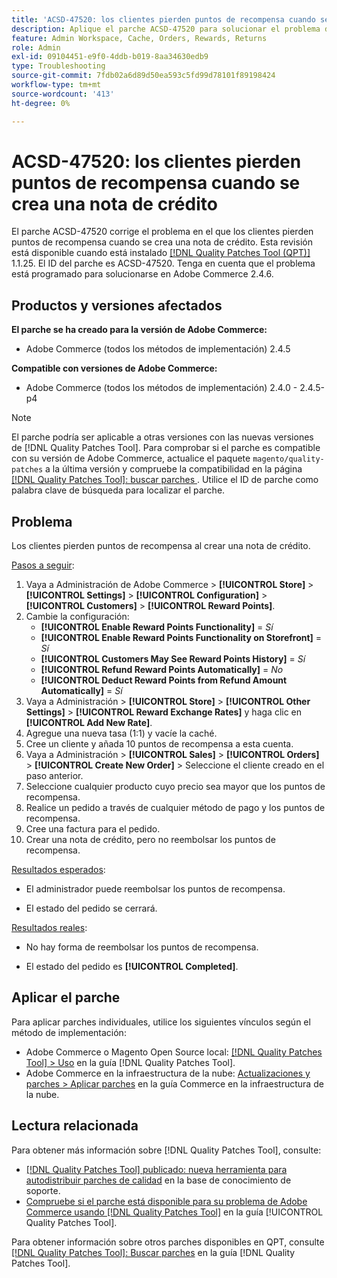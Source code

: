 ```yaml
---
title: 'ACSD-47520: los clientes pierden puntos de recompensa cuando se crea una nota de crédito'
description: Aplique el parche ACSD-47520 para solucionar el problema de Adobe Commerce en el que los clientes pierden puntos de recompensa cuando se crea un abono.
feature: Admin Workspace, Cache, Orders, Rewards, Returns
role: Admin
exl-id: 09104451-e9f0-4ddb-b019-8aa34630edb9
type: Troubleshooting
source-git-commit: 7fdb02a6d89d50ea593c5fd99d78101f89198424
workflow-type: tm+mt
source-wordcount: '413'
ht-degree: 0%

---
```


# ACSD-47520: los clientes pierden puntos de recompensa cuando se crea una nota de crédito

El parche ACSD-47520 corrige el problema en el que los clientes pierden puntos de recompensa cuando se crea una nota de crédito. Esta revisión está disponible cuando está instalado [[!DNL Quality Patches Tool (QPT)]](https://experienceleague.adobe.com/es/docs/commerce-operations/tools/quality-patches-tool/quality-patches-tool-to-self-serve-quality-patches) 1.1.25. El ID del parche es ACSD-47520. Tenga en cuenta que el problema está programado para solucionarse en Adobe Commerce 2.4.6.

## Productos y versiones afectados

**El parche se ha creado para la versión de Adobe Commerce:**
* Adobe Commerce (todos los métodos de implementación) 2.4.5

**Compatible con versiones de Adobe Commerce:**
* Adobe Commerce (todos los métodos de implementación) 2.4.0 - 2.4.5-p4

>[!NOTE]
>
>El parche podría ser aplicable a otras versiones con las nuevas versiones de [!DNL Quality Patches Tool]. Para comprobar si el parche es compatible con su versión de Adobe Commerce, actualice el paquete `magento/quality-patches` a la última versión y compruebe la compatibilidad en la página [[!DNL Quality Patches Tool]: buscar parches &#x200B;](https://experienceleague.adobe.com/tools/commerce-quality-patches/index.html?lang=es). Utilice el ID de parche como palabra clave de búsqueda para localizar el parche.

## Problema

Los clientes pierden puntos de recompensa al crear una nota de crédito.

<u>Pasos a seguir</u>:

1. Vaya a Administración de Adobe Commerce > **[!UICONTROL Store]** > **[!UICONTROL Settings]** > **[!UICONTROL Configuration]** > **[!UICONTROL Customers]** > **[!UICONTROL Reward Points]**.
1. Cambie la configuración:
   * **[!UICONTROL Enable Reward Points Functionality]** = _Sí_
   * **[!UICONTROL Enable Reward Points Functionality on Storefront]** = _Sí_
   * **[!UICONTROL Customers May See Reward Points History]** = _Sí_
   * **[!UICONTROL Refund Reward Points Automatically]** = _No_
   * **[!UICONTROL Deduct Reward Points from Refund Amount Automatically]** = _Sí_
1. Vaya a Administración > **[!UICONTROL Store]** > **[!UICONTROL Other Settings]** > **[!UICONTROL Reward Exchange Rates]** y haga clic en **[!UICONTROL Add New Rate]**.
1. Agregue una nueva tasa (1:1) y vacíe la caché.
1. Cree un cliente y añada 10 puntos de recompensa a esta cuenta.
1. Vaya a Administración > **[!UICONTROL Sales]** > **[!UICONTROL Orders]** > **[!UICONTROL Create New Order]** > Seleccione el cliente creado en el paso anterior.
1. Seleccione cualquier producto cuyo precio sea mayor que los puntos de recompensa.
1. Realice un pedido a través de cualquier método de pago y los puntos de recompensa.
1. Cree una factura para el pedido.
1. Crear una nota de crédito, pero no reembolsar los puntos de recompensa.

<u>Resultados esperados</u>:

* El administrador puede reembolsar los puntos de recompensa.

* El estado del pedido se cerrará.

<u>Resultados reales</u>:

* No hay forma de reembolsar los puntos de recompensa.

* El estado del pedido es **[!UICONTROL Completed]**.

## Aplicar el parche

Para aplicar parches individuales, utilice los siguientes vínculos según el método de implementación:

* Adobe Commerce o Magento Open Source local: [[!DNL Quality Patches Tool] > Uso](/help/tools/quality-patches-tool/usage.md) en la guía [!DNL Quality Patches Tool].
* Adobe Commerce en la infraestructura de la nube: [Actualizaciones y parches > Aplicar parches](https://experienceleague.adobe.com/docs/commerce-cloud-service/user-guide/develop/upgrade/apply-patches.html?lang=es) en la guía Commerce en la infraestructura de la nube.

## Lectura relacionada

Para obtener más información sobre [!DNL Quality Patches Tool], consulte:

* [[!DNL Quality Patches Tool] publicado: nueva herramienta para autodistribuir parches de calidad](https://experienceleague.adobe.com/es/docs/commerce-operations/tools/quality-patches-tool/quality-patches-tool-to-self-serve-quality-patches) en la base de conocimiento de soporte.
* [Compruebe si el parche está disponible para su problema de Adobe Commerce usando [!DNL Quality Patches Tool]](/help/tools/quality-patches-tool/patches-available-in-qpt/check-patch-for-magento-issue-with-magento-quality-patches.md) en la guía [!UICONTROL Quality Patches Tool].


Para obtener información sobre otros parches disponibles en QPT, consulte [[!DNL Quality Patches Tool]: Buscar parches](https://experienceleague.adobe.com/tools/commerce-quality-patches/index.html?lang=es) en la guía [!DNL Quality Patches Tool].
